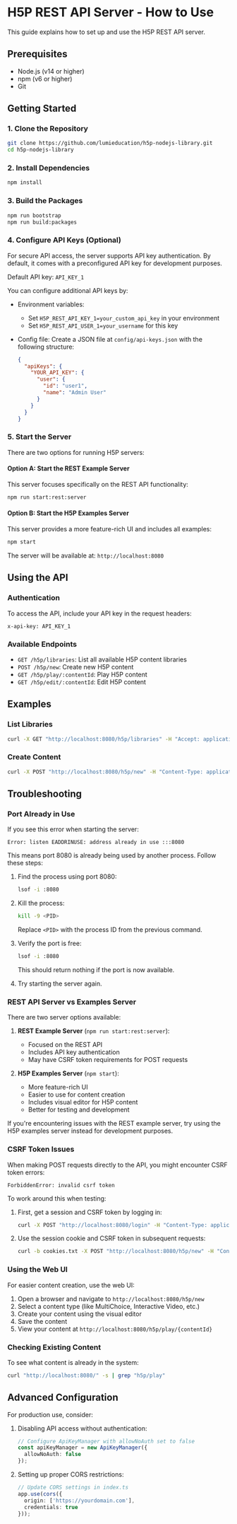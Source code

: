 # H5P REST API Server - How to Use

This guide explains how to set up and use the H5P REST API server.

## Prerequisites

- Node.js (v14 or higher)
- npm (v6 or higher)
- Git

## Getting Started

### 1. Clone the Repository

```bash
git clone https://github.com/lumieducation/h5p-nodejs-library.git
cd h5p-nodejs-library
```

### 2. Install Dependencies

```bash
npm install
```

### 3. Build the Packages

```bash
npm run bootstrap
npm run build:packages
```

### 4. Configure API Keys (Optional)

For secure API access, the server supports API key authentication. By default, it comes with a preconfigured API key for development purposes.

Default API key: `API_KEY_1`

You can configure additional API keys by:

- Environment variables:
  - Set `H5P_REST_API_KEY_1=your_custom_api_key` in your environment
  - Set `H5P_REST_API_USER_1=your_username` for this key

- Config file:
  Create a JSON file at `config/api-keys.json` with the following structure:
  ```json
  {
    "apiKeys": {
      "YOUR_API_KEY": {
        "user": {
          "id": "user1",
          "name": "Admin User"
        }
      }
    }
  }
  ```

### 5. Start the Server

There are two options for running H5P servers:

#### Option A: Start the REST Example Server

This server focuses specifically on the REST API functionality:

```bash
npm run start:rest:server
```

#### Option B: Start the H5P Examples Server

This server provides a more feature-rich UI and includes all examples:

```bash
npm start
```

The server will be available at: `http://localhost:8080`

## Using the API

### Authentication

To access the API, include your API key in the request headers:

```
x-api-key: API_KEY_1
```

### Available Endpoints

- `GET /h5p/libraries`: List all available H5P content libraries
- `POST /h5p/new`: Create new H5P content
- `GET /h5p/play/:contentId`: Play H5P content
- `GET /h5p/edit/:contentId`: Edit H5P content

## Examples

### List Libraries

```bash
curl -X GET "http://localhost:8080/h5p/libraries" -H "Accept: application/json" -H "x-api-key: API_KEY_1"
```

### Create Content

```bash
curl -X POST "http://localhost:8080/h5p/new" -H "Content-Type: application/json" -H "x-api-key: API_KEY_1" -d '{"library":"H5P.InteractiveVideo 1.27.9","params":{"interactiveVideo":{"video":{"startScreenOptions":{"title":"","hideStartTitle":false},"textTracks":{"videoTrack":[]},"files":[]},"assets":{}}}}'
```

## Troubleshooting

### Port Already in Use

If you see this error when starting the server:

```
Error: listen EADDRINUSE: address already in use :::8080
```

This means port 8080 is already being used by another process. Follow these steps:

1. Find the process using port 8080:
   ```bash
   lsof -i :8080
   ```

2. Kill the process:
   ```bash
   kill -9 <PID>
   ```
   Replace `<PID>` with the process ID from the previous command.

3. Verify the port is free:
   ```bash
   lsof -i :8080
   ```
   This should return nothing if the port is now available.

4. Try starting the server again.

### REST API Server vs Examples Server

There are two server options available:

1. **REST Example Server** (`npm run start:rest:server`):
   - Focused on the REST API
   - Includes API key authentication
   - May have CSRF token requirements for POST requests

2. **H5P Examples Server** (`npm start`):
   - More feature-rich UI
   - Easier to use for content creation
   - Includes visual editor for H5P content
   - Better for testing and development

If you're encountering issues with the REST example server, try using the H5P examples server instead for development purposes.

### CSRF Token Issues

When making POST requests directly to the API, you might encounter CSRF token errors:

```
ForbiddenError: invalid csrf token
```

To work around this when testing:

1. First, get a session and CSRF token by logging in:
   ```bash
   curl -X POST "http://localhost:8080/login" -H "Content-Type: application/json" -d '{"username":"teacher1","password":"h5p"}' -c cookies.txt
   ```

2. Use the session cookie and CSRF token in subsequent requests:
   ```bash
   curl -b cookies.txt -X POST "http://localhost:8080/h5p/new" -H "Content-Type: application/json" -H "x-csrf-token: YOUR_TOKEN" -H "x-api-key: API_KEY_1" -d '{"library":"H5P.MultiChoice 1.16.14","params":{"metadata":{"title":"Test API Question","license":"U"},"params":{"question":"What is H5P?","answers":[{"text":"An interactive content framework","correct":true},{"text":"A programming language","correct":false},{"text":"A database system","correct":false}],"behaviour":{"enableRetry":true,"enableSolutionsButton":true,"singlePoint":true}}}}'
   ```

### Using the Web UI

For easier content creation, use the web UI:

1. Open a browser and navigate to `http://localhost:8080/h5p/new`
2. Select a content type (like MultiChoice, Interactive Video, etc.)
3. Create your content using the visual editor
4. Save the content
5. View your content at `http://localhost:8080/h5p/play/{contentId}`

### Checking Existing Content

To see what content is already in the system:

```bash
curl "http://localhost:8080/" -s | grep "h5p/play"
```

## Advanced Configuration

For production use, consider:

1. Disabling API access without authentication:
   ```typescript
   // Configure ApiKeyManager with allowNoAuth set to false
   const apiKeyManager = new ApiKeyManager({
     allowNoAuth: false
   });
   ```

2. Setting up proper CORS restrictions:
   ```typescript
   // Update CORS settings in index.ts
   app.use(cors({
     origin: ['https://yourdomain.com'],
     credentials: true
   }));
   ``` 